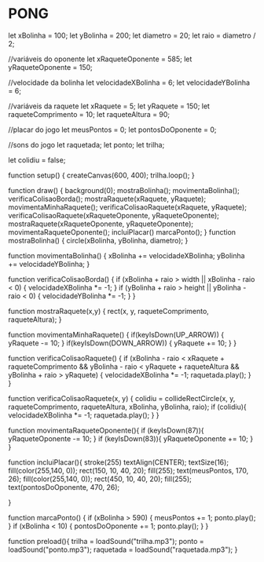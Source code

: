 # PONG
let xBolinha = 100;
let yBolinha = 200;
let diametro = 20;
let raio = diametro / 2;

//variáveis do oponente
let xRaqueteOponente = 585;
let yRaqueteOponente = 150;

//velocidade da bolinha
let velocidadeXBolinha = 6;
let velocidadeYBolinha = 6;

//variáveis da raquete
let xRaquete = 5;
let yRaquete = 150;
let raqueteComprimento = 10;
let raqueteAltura = 90;

//placar do jogo
let meusPontos = 0;
let pontosDoOponente = 0;


//sons do jogo
let raquetada;
let ponto;
let trilha;

let colidiu = false;

function setup() {
  createCanvas(600, 400);
    trilha.loop();
}

function draw() {
    background(0);
    mostraBolinha();
    movimentaBolinha();
    verificaColisaoBorda();
    mostraRaquete(xRaquete, yRaquete);
    movimentaMinhaRaquete();
    verificaColisaoRaquete(xRaquete, yRaquete);
    verificaColisaoRaquete(xRaqueteOponente, yRaqueteOponente);
    mostraRaquete(xRaqueteOponente, yRaqueteOponente);
    movimentaRaqueteOponente();
    incluiPlacar() 
    marcaPonto();
}
function mostraBolinha() {
  circle(xBolinha, yBolinha, diametro);
}

function movimentaBolinha() {
  xBolinha += velocidadeXBolinha;
  yBolinha += velocidadeYBolinha;
}

function verificaColisaoBorda() {
  if (xBolinha + raio > width || xBolinha - raio < 0) {
    velocidadeXBolinha *= -1;
  }
  if (yBolinha + raio > height || yBolinha - raio < 0) {
    velocidadeYBolinha *= -1;
  }
}

function mostraRaquete(x,y) {
    rect(x, y, raqueteComprimento, raqueteAltura);
}

function movimentaMinhaRaquete() {
  if(keyIsDown(UP_ARROW)) {
    yRaquete -= 10;
  }
  if(keyIsDown(DOWN_ARROW)) {
    yRaquete += 10;
  }
}

function verificaColisaoRaquete() {
  if (xBolinha - raio < xRaquete + raqueteComprimento && yBolinha - raio < yRaquete + raqueteAltura && yBolinha + raio > yRaquete) {
    velocidadeXBolinha *= -1;
     raquetada.play();
  }
}

function verificaColisaoRaquete(x, y) {
    colidiu = collideRectCircle(x, y, raqueteComprimento, raqueteAltura, xBolinha, yBolinha, raio);
    if (colidiu){
        velocidadeXBolinha *= -1;
        raquetada.play();
  }
}

function movimentaRaqueteOponente(){
    if (keyIsDown(87)){
        yRaqueteOponente -= 10;
    }
    if (keyIsDown(83)){
        yRaqueteOponente += 10;
    }
}


function incluiPlacar(){
  stroke(255)
    textAlign(CENTER);
    textSize(16);
    fill(color(255,140, 0));
    rect(150, 10, 40, 20);
    fill(255);
    text(meusPontos, 170, 26);
    fill(color(255,140, 0));
    rect(450, 10, 40, 20);
    fill(255);
    text(pontosDoOponente, 470, 26);



}


function marcaPonto() {
    if (xBolinha > 590) {
        meusPontos += 1;
        ponto.play();
    }
    if (xBolinha < 10) {
        pontosDoOponente += 1;
        ponto.play();
    }
}


function preload(){
  trilha = loadSound("trilha.mp3");
  ponto = loadSound("ponto.mp3");
  raquetada = loadSound("raquetada.mp3");
}

